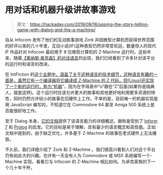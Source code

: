 # 用对话和机器升级讲故事游戏

> 原文：<https://hackaday.com/2019/09/16/upping-the-story-telling-game-with-dialog-and-the-a-machine/>

自从 Infocom 发布了他们的互动故事游戏 *Zork* 并因微型计算机而获得世界范围的好评以来的几十年里，互动小说(IF)这种类型仍然非常受欢迎，数量惊人的现代 IF 作品针对 Infocom 最初用于 8 位微型计算机的 Z-Machine 运行时。这些年来，随着[【莱纳斯·奥克森】的对话语言](http://www.linusakesson.net/dialog/index.php)的出现，我们已经看到了许多针对该平台的运行时和语言的改进。

在 IntFiction 的[这个主题中，涵盖了关于这种语言的技术细节，这种语言有趣的一面是，虽然它有一个编译器将它编译成 Z-Machine 的 Z 代码，但[Linus]还实现了一个新的运行时，称为“](https://intfiction.org/t/dialog/13922)[机器](http://www.linusakesson.net/dialog/aamachine/index.php)”，因为在字母表中“o”跟在“Z”后面(如果你是瑞典人，就是这样)。这个运行时应该允许更大的故事和其他更好地利用更多资源的特性，同时仍然允许较小的故事在旧硬件上工作。不幸的是，目前唯一的机器实现是用 JavaScript 编写的，不知道它在 Commodore 64 甚至 Amiga 500 系统上是否能很好地工作。

至于 Dialog 本身，[它的文档](https://linusakesson.net/dialog/docs/index.html)提供了该语言能力的详细概述，据称是受到了 [Inform 7](http://inform7.com/) 和 [Prolog](https://en.wikipedia.org/wiki/Prolog) 的启发。它的目标是易于理解，具有最少的语言概念和高性能。正如文档中提到的，由于缺乏优化，许多基于 Z-Machine 的故事在老式硬件上无法播放。

不久前，我们详细介绍了 Zork 和 Z-Machine 。我们很高兴看到人们对这个平台仍有如此大的兴趣。也许有一天会有人为 Commodore 或 MSX 系统编写一个-Machine 实现，看看它与 Infocom 的 Z-Machine 相比如何。为卓克家族的下一个几十年干杯。